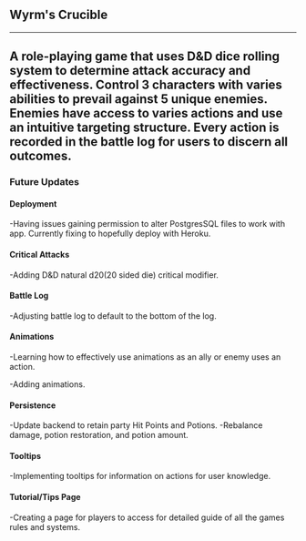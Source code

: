 ## Wyrm's Crucible
------------------
A role-playing game that uses D&D dice rolling system to determine attack accuracy and effectiveness. Control 3 characters with varies abilities to prevail against 5 unique enemies. Enemies have access to varies actions and use an intuitive targeting structure. Every action is recorded in the battle log for users to discern all outcomes.
------------------
### Future Updates

#### Deployment
-Having issues gaining permission to alter PostgresSQL files to work with app. Currently fixing to hopefully deploy with Heroku.

#### Critical Attacks
-Adding D&D natural d20(20 sided die) critical modifier.

#### Battle Log
-Adjusting battle log to default to the bottom of the log.

#### Animations
-Learning how to effectively use animations as an ally or enemy uses an action.

-Adding animations.

#### Persistence 
-Update backend to retain party Hit Points and Potions.
-Rebalance damage, potion restoration, and potion amount.

#### Tooltips
-Implementing tooltips for information on actions for user knowledge.

#### Tutorial/Tips Page
-Creating a page for players to access for detailed guide of all the games rules and systems.
